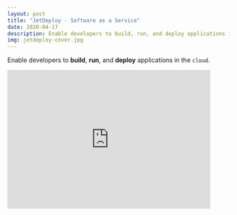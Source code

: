 ```yaml
---
layout: post
title: "JetDeploy - Software as a Service"
date: 2020-04-17
description: Enable developers to build, run, and deploy applications in the cloud
img: jetdeploy-cover.jpg
---
```

Enable developers to **build**, **run**, and **deploy**
applications in the `cloud`.

<div class="video">
<iframe width="460" height="315" src="https://www.youtube.com/embed/8naAD06Nt4Q"
frameborder="0" allow="accelerometer; autoplay; 
encrypted-media; gyroscope; picture-in-picture" 
allowfullscreen></iframe>
</div>
